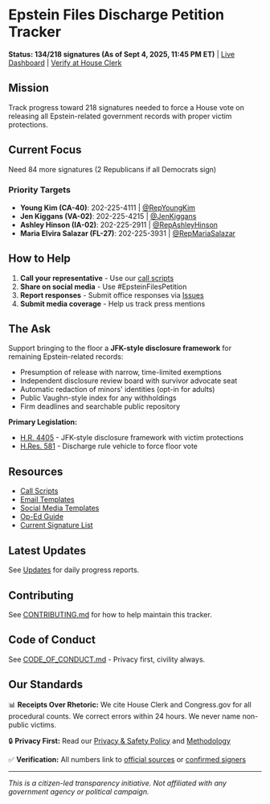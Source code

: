 # Epstein Files Discharge Petition Tracker

**Status: 134/218 signatures (As of Sept 4, 2025, 11:45 PM ET)** | [Live Dashboard](https://markramm.github.io/Epstein-Transparency) | [Verify at House Clerk](https://clerk.house.gov/DischargePetition/20251189?CongressNum=119)

## Mission
Track progress toward 218 signatures needed to force a House vote on releasing all Epstein-related government records with proper victim protections.

## Current Focus
Need 84 more signatures (2 Republicans if all Democrats sign)

### Priority Targets
- **Young Kim (CA-40)**: 202-225-4111 | [@RepYoungKim](https://twitter.com/RepYoungKim)
- **Jen Kiggans (VA-02)**: 202-225-4215 | [@JenKiggans](https://twitter.com/JenKiggans)
- **Ashley Hinson (IA-02)**: 202-225-2911 | [@RepAshleyHinson](https://twitter.com/RepAshleyHinson)
- **Maria Elvira Salazar (FL-27)**: 202-225-3931 | [@RepMariaSalazar](https://twitter.com/RepMariaSalazar)

## How to Help

1. **Call your representative** - Use our [call scripts](resources/call-scripts.md)
2. **Share on social media** - Use #EpsteinFilesPetition
3. **Report responses** - Submit office responses via [Issues](https://github.com/markramm/Epstein-Transparency/issues/new/choose)
4. **Submit media coverage** - Help us track press mentions

## The Ask

Support bringing to the floor a **JFK-style disclosure framework** for remaining Epstein-related records:
- Presumption of release with narrow, time-limited exemptions
- Independent disclosure review board with survivor advocate seat
- Automatic redaction of minors' identities (opt-in for adults)
- Public Vaughn-style index for any withholdings
- Firm deadlines and searchable public repository

**Primary Legislation:**
- [H.R. 4405](https://www.congress.gov/bill/119th-congress/house-bill/4405/text) - JFK-style disclosure framework with victim protections
- [H.Res. 581](https://www.congress.gov/bill/119th-congress/house-resolution/581) - Discharge rule vehicle to force floor vote

## Resources
- [Call Scripts](resources/call-scripts.md)
- [Email Templates](resources/email-templates.md)
- [Social Media Templates](resources/social-media.md)
- [Op-Ed Guide](resources/op-ed-guide.md)
- [Current Signature List](data/signatures.json)

## Latest Updates
See [Updates](updates/) for daily progress reports.

## Contributing
See [CONTRIBUTING.md](CONTRIBUTING.md) for how to help maintain this tracker.

## Code of Conduct
See [CODE_OF_CONDUCT.md](CODE_OF_CONDUCT.md) - Privacy first, civility always.

## Our Standards

📊 **Receipts Over Rhetoric:** We cite House Clerk and Congress.gov for all procedural counts. We correct errors within 24 hours. We never name non-public victims.

🔒 **Privacy First:** Read our [Privacy & Safety Policy](privacy.html) and [Methodology](methodology.html)

✅ **Verification:** All numbers link to [official sources](data/sources.json) or [confirmed signers](data/signers.json)

---
*This is a citizen-led transparency initiative. Not affiliated with any government agency or political campaign.*